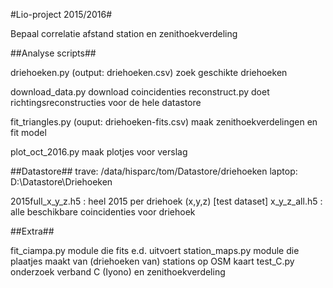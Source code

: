 #Lio-project 2015/2016#

Bepaal correlatie afstand station en zenithoekverdeling

##Analyse scripts##

driehoeken.py (output: driehoeken.csv) zoek geschikte driehoeken

download_data.py  download coincidenties
reconstruct.py    doet richtingsreconstructies voor de hele datastore

fit_triangles.py (ouput: driehoeken-fits.csv) maak zenithoekverdelingen en fit model

plot_oct_2016.py   maak plotjes voor verslag


##Datastore##
trave:  /data/hisparc/tom/Datastore/driehoeken
laptop: D:\\Datastore\\Driehoeken

2015full_x_y_z.h5  : heel 2015 per driehoek (x,y,z) [test dataset]
x_y_z_all.h5       : alle beschikbare coincidenties voor driehoek

##Extra##

fit_ciampa.py module die fits e.d. uitvoert
station_maps.py module die plaatjes maakt van (driehoeken van) stations op OSM kaart
test_C.py onderzoek verband C (Iyono) en zenithoekverdeling
